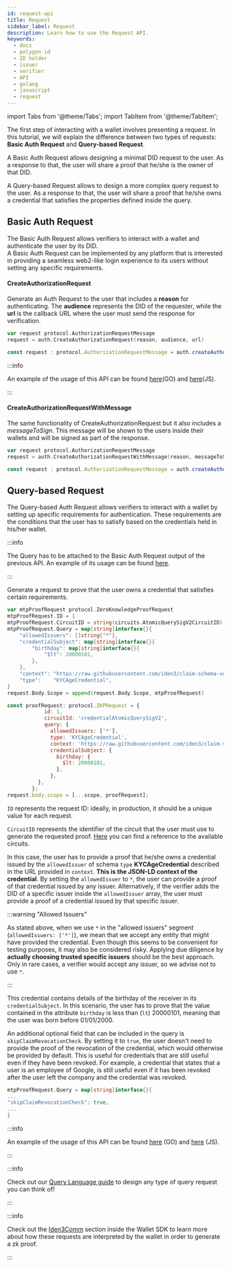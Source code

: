 ```yaml
---
id: request-api
title: Request 
sidebar_label: Request
description: Learn how to use the Request API.
keywords: 
  - docs
  - polygon id
  - ID holder
  - issuer
  - verifier
  - API
  - golang
  - javascript
  - request
---
```


import Tabs from '@theme/Tabs';
import TabItem from '@theme/TabItem';

The first step of interacting with a wallet involves presenting a request. In this tutorial, we will explain the difference between two types of requests: **Basic Auth Request** and **Query-based Request**.

A Basic Auth Request allows designing a minimal DID request to the user. As a response to that, the user will share a proof that he/she is the owner of that DID.

A Query-based Request allows to design a more complex query request to the user. As a response to that, the user will share a proof that he/she owns a credential that satisfies the properties defined inside the query.

## Basic Auth Request

The Basic Auth Request allows verifiers to interact with a wallet and authenticate the user by its DID.  
A Basic Auth Request can be implemented by any platform that is interested in providing a seamless web2-like login experience to its users without setting any specific requirements.

#### CreateAuthorizationRequest

Generate an Auth Request to the user that includes a **reason** for authenticating. The **audience** represents the DID of the requester, while the **url** is the callback URL where the user must send the response for verification.


<Tabs>
<TabItem value="Golang">

```go
var request protocol.AuthorizationRequestMessage
request = auth.CreateAuthorizationRequest(reason, audience, url)
```

</TabItem>
<TabItem value="Javascript">

```js
const request : protocol.AuthorizationRequestMessage = auth.createAuthorizationRequest(reason, audience, url)
```

</TabItem>
</Tabs>


:::info

An example of the usage of this API can be found [here](https://github.com/0xPolygonID/tutorial-examples/blob/main/verifier-integration/go/index.go#L41)(GO) and [here](https://github.com/0xPolygonID/tutorial-examples/blob/main/verifier-integration/js/index.js#L39)(JS).

:::



#### CreateAuthorizationRequestWithMessage

The same functionality of CreateAuthorizationRequest but it also includes a *messageToSign*. This message will be shown to the users inside their wallets and will be signed as part of the response.

<Tabs>
<TabItem value="Golang">

```go
var request protocol.AuthorizationRequestMessage
request = auth.CreateAuthorizationRequestWithMessage(reason, messageToSign, audience, url)
```  

</TabItem>
<TabItem value="Javascript">

```js
const request : protocol.AuthorizationRequestMessage = auth.createAuthorizationRequestWithMessage(reason, messageToSign,audience, url)
```

</TabItem>
</Tabs>

## Query-based Request 

The Query-based Auth Request allows verifiers to interact with a wallet by setting up specific requirements for authentication. These requirements are the conditions that the user has to satisfy based on the credentials held in his/her wallet.

:::info

The Query has to be attached to the Basic Auth Request output of the previous API. An example of its usage can be found <ins>[here](https://github.com/0xPolygonID/tutorial-examples/blob/main/verifier-integration/go/index.go#L47)</ins>.

:::

Generate a request to prove that the user owns a credential that satisfies certain requirements. 

<Tabs>
<TabItem value="Golang">

```go
var mtpProofRequest protocol.ZeroKnowledgeProofRequest
mtpProofRequest.ID = 1
mtpProofRequest.CircuitID = string(circuits.AtomicQuerySigV2CircuitID)
mtpProofRequest.Query = map[string]interface{}{
	"allowedIssuers": []string{"*"},
	"credentialSubject": map[string]interface{}{
		"birthday": map[string]interface{}{
			"$lt": 20000101,
		},
	},
	"context": "https://raw.githubusercontent.com/iden3/claim-schema-vocab/main/schemas/json-ld/kyc-v3.json-ld",
	"type":    "KYCAgeCredential",
}
request.Body.Scope = append(request.Body.Scope, mtpProofRequest)
```

</TabItem>
<TabItem value="Javascript">

```js
const proofRequest: protocol.ZKPRequest = {
			id: 1,
			circuitId: 'credentialAtomicQuerySigV2',
			query: {
			  allowedIssuers: ['*'],
			  type: 'KYCAgeCredential',
			  context: 'https://raw.githubusercontent.com/iden3/claim-schema-vocab/main/schemas/json-ld/kyc-v3.json-ld',
			  credentialSubject: {
				birthday: {
				  $lt: 20000101,
				},
			  },
		  },
		};
request.body.scope = [...scope, proofRequest];
```

</TabItem>
</Tabs>

`ID` represents the request ID: ideally, in production, it should be a unique value for each request. 

`CircuitID` represents the identifier of the circuit that the user must use to generate the requested proof. [Here](https://github.com/iden3/go-circuits/blob/39e45740df5eba9c70acfb1d89cc72f3285aadf8/circuits.go#L13) you can find a reference to the available circuits. 

In this case, the user has to provide a proof that he/she owns a credential issued by the `allowedIssuer` of schema `type` **KYCAgeCredential** described in the URL provided in `context`. **This is the JSON-LD context of the credential**.
By setting the `allowedIssuer` to `*`, the user can provide a proof of that credential issued by any issuer. Alternatively, if the verifier adds the DID of a specific issuer inside the `allowedIssuer` array, the user must provide a proof of a credential issued by that specific issuer.

:::warning "Allowed Issuers"

As stated above, when we use `*` in the "allowed issuers" segment (`allowedIssuers: ['*']`), we mean that we accept any entity that might have provided the credential. Even though this seems to be convenient for testing purposes, it may also be considered risky. Applying due diligence by **actually choosing trusted specific issuers** should be the best approach. Only in rare cases, a verifier would accept any issuer, so we advise not to use `*`.  

:::

This credential contains details of the birthday of the receiver in its `credentialSubject`. In this scenario, the user has to prove that the value contained in the attribute `birthday` is less than (`lt`) 20000101, meaning that the user was born before 01/01/2000.

An additional optional field that can be included in the query is `skipClaimRevocationCheck`. By setting it to `true`, the user doesn't need to provide the proof of the revocation of the credential, which would otherwise be provided by default. 
This is useful for credentials that are still useful even if they have been revoked. For example, a credential that states that a user is an employee of Google, is still useful even if it has been revoked after the user left the company and the credential was revoked.

```go
mtpProofRequest.Query = map[string]interface{}{
...
"skipClaimRevocationCheck": true,
...
}
```

:::info

An example of the usage of this API can be found [here](https://github.com/0xPolygonID/tutorial-examples/blob/main/verifier-integration/go/index.go#L47) (GO) and [here](https://github.com/0xPolygonID/tutorial-examples/blob/main/verifier-integration/js/index.js#L49) (JS).

:::

:::info

Check out our [Query Language guide](./zk-query-language.md) to design any type of query request you can think of!

:::

:::info

Check out the [Iden3Comm](/docs/wallet/wallet-sdk/polygonid-sdk/iden3comm/overview.md) section inside the Wallet SDK to learn more about how these requests are interpreted by the wallet in order to generate a zk proof.

:::
